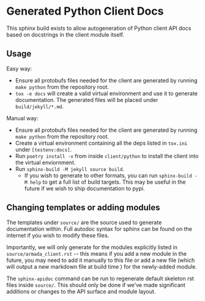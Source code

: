 Generated Python Client Docs
============================

This sphinx build exists to allow autogeneration of Python client API docs
based on docstrings in the client module itself.

Usage
-----

Easy way:
- Ensure all protobufs files needed for the client are generated by running
  `make python` from the repository root.
- `tox -e docs` will create a valid virtual environment and use it to generate
  documentation. The generated files will be placed under `build/jekyll/*.md`.

Manual way:
- Ensure all protobufs files needed for the client are generated by running
  `make python` from the repository root.
- Create a virtual environment containing all the deps listed in `tox.ini`
  under `[testenv:docs]`.
- Run `poetry install -v` from inside `client/python` to install the client
  into the virtual enviornment.
- Run `sphinx-build -M jekyll source build`.
    - If you wish to generate to other formats, you can run
      `sphinx-build -M help` to get a full list of build targets. This may be
      useful in the future if we wish to ship documentation to pypi.

Changing templates or adding modules
------------------------------------
The templates under `source/` are the source used to generate documentation
within. Full autodoc syntax for sphinx can be found on the internet if you wish
to modify these files.

Importantly, we will only generate for the modules explicitly listed in
`source/armada_client.rst` -- this means if you add a new module in the future,
you may need to add it manually to this file or add a new file (which
will output a new markdown file at build time ) for the newly-added module.

The `sphinx-apidoc` command can be run to regenerate default skeleton rst files
inside `source/`. This should only be done if we've made significant additions
or changes to the API surface and module layout.
